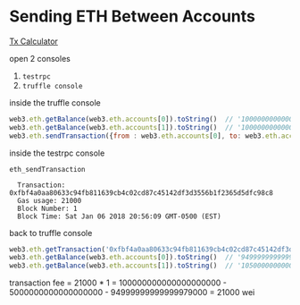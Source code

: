 # Sending ETH Between Accounts
[Tx Calculator](https://ethgasstation.info/calculatorTxV.php)

open 2 consoles  
1. `testrpc`
2. `truffle console`

inside the truffle console
```js
web3.eth.getBalance(web3.eth.accounts[0]).toString()  // '100000000000000000000'
web3.eth.getBalance(web3.eth.accounts[1]).toString()  // '100000000000000000000'
web3.eth.sendTransaction({from : web3.eth.accounts[0], to: web3.eth.accounts[1], value: web3.toWei(5, 'ether')})  // '0xfbf4a0aa80633c94fb811639cb4c02cd87c45142df3d3556b1f2365d5dfc98c8'
```

inside the testrpc console
```
eth_sendTransaction

  Transaction: 0xfbf4a0aa80633c94fb811639cb4c02cd87c45142df3d3556b1f2365d5dfc98c8
  Gas usage: 21000
  Block Number: 1
  Block Time: Sat Jan 06 2018 20:56:09 GMT-0500 (EST)
```

back to truffle console
```js
web3.eth.getTransaction('0xfbf4a0aa80633c94fb811639cb4c02cd87c45142df3d3556b1f2365d5dfc98c8').gasPrice.toString()  // '1'
web3.eth.getBalance(web3.eth.accounts[0]).toString()  // '94999999999999979000'
web3.eth.getBalance(web3.eth.accounts[1]).toString()  // '105000000000000000000'
```

transaction fee = 21000 * 1 = 100000000000000000000 - 5000000000000000000 - 94999999999999979000 = 21000 wei
